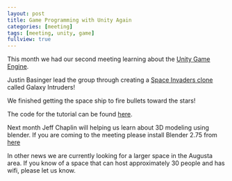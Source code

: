 ```yaml
---
layout: post
title: Game Programming with Unity Again
categories: [meeting]
tags: [meeting, unity, game]
fullview: true
---
```


This month we had our second meeting learning about the [Unity Game Engine](http://unity3d.com/).

Justin Basinger lead the group through creating a [Space Invaders clone](https://github.com/Augusta-Polyglot/unity-intro) called Galaxy Intruders!

We finished getting the space ship to fire bullets toward the stars!

The code for the tutorial can be found [here](https://github.com/Augusta-Polyglot/unity-intro).

Next month Jeff Chaplin will helping us learn about 3D modeling using blender.
If you are coming to the meeting please install Blender 2.75 from [here](http://www.blender.org/download/)

In other news we are currently looking for a larger space in the Augusta area. If you know of a space that can host approximately 30 people and has wifi, please let us know.
